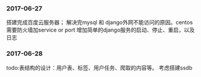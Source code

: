### 2017-06-27 
 搭建完成百度云服务器；
 解决完mysql 和 django外网不能访问的原因。centos需要防火墙加service or port
 增加简单的django服务的启动、停止、重启，以及日志

### 2017-06-28
 todo:表结构的设计：用户表、标签、用户任务、爬取的内容等。
 考虑搭建ssdb
